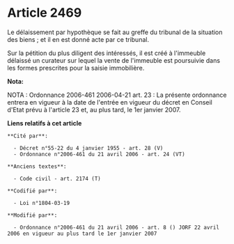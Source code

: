 # Article 2469

Le délaissement par hypothèque se fait au greffe du tribunal de la situation des biens ; et il en est donné acte par ce
tribunal. 

Sur la pétition du plus diligent des intéressés, il est créé à l'immeuble délaissé un curateur sur lequel la vente de
l'immeuble est poursuivie dans les formes prescrites pour la saisie immobilière.

**Nota:**

NOTA : Ordonnance 2006-461 2006-04-21 art. 23 : La présente ordonnance entrera en vigueur à la date de l'entrée en vigueur du
décret en Conseil d'Etat prévu à l'article 23 et, au plus tard, le 1er janvier 2007.

**Liens relatifs à cet article**

	**Cité par**:

	  - Décret n°55-22 du 4 janvier 1955 - art. 28 (V)
	  - Ordonnance n°2006-461 du 21 avril 2006 - art. 24 (VT)

	**Anciens textes**:

	  - Code civil - art. 2174 (T)

	**Codifié par**:

	  - Loi n°1804-03-19

	**Modifié par**:

	  - Ordonnance n°2006-461 du 21 avril 2006 - art. 8 () JORF 22 avril 2006 en vigueur au plus tard le 1er janvier 2007
